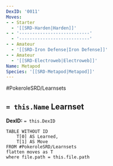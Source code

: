 ```yaml
---
DexID: '0011'
Moves:
- - Starter
  - '[[SRD-Harden|Harden]]'
- - '---------------------------'
  - '---------------------------'
- - Amateur
  - '[[SRD-Iron Defense|Iron Defense]]'
- - Amateur
  - '[[SRD-Electroweb|Electroweb]]'
Name: Metapod
Species: '[[SRD-Metapod|Metapod]]'
---
```


#PokeroleSRD/Learnsets

## `= this.Name` Learnset

**DexID:** `= this.DexID`

```dataview
TABLE WITHOUT ID
    T[0] AS Learned,
    T[1] AS Move
FROM #PokeroleSRD/Learnsets
flatten moves as T
where file.path = this.file.path
```
